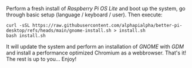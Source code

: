 Perform a fresh install of _Raspberry Pi OS Lite_ and boot up the system, go through basic setup (language / keyboard / user). Then execute:
```
curl -sSL https://raw.githubusercontent.com/alphapialpha/better-pi-desktop/refs/heads/main/gnome-install.sh > install.sh
bash install.sh
```
It will update the system and perform an installation of _GNOME_ with _GDM_ and install a performance optimized Chromium as a webbrowser. That's it! The rest is up to you...
Enjoy!
